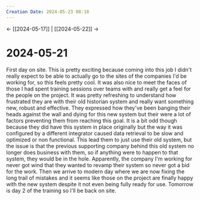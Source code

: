 ```yaml
---
Creation Date: 2024-05-23 08:18
---
```


<- [[2024-05-17]] | [[2024-05-22]]  ->

# 2024-05-21
First day on site.  This is pretty exciting because coming into this job I didn't really expect to be able to actually go to the sites of the companies I'd be working for, so this feels pretty cool. It was also nice to meet the faces of those I had spent training sessions over teams with and really get a feel for the people on the project. It was pretty refreshing to understand how frustrated they are with their old historian system and really want something new, robust and effective. They expressed how they've been banging their heads against the wall and dying for this new system but their were a lot of factors preventing them from reaching this goal. It is a bit odd though because they did have this system in place originally but the way it was configured by a different integrator caused data retrieval to be slow and optimized or non functional. This lead them to just use their old system, but the issue is that the previous supporting company behind this old system no longer does business with them, so if anything were to happen to that system, they would be in the hole. Apparently, the company I'm working for never got wind that they wanted to revamp their system so never got a bid for the work. Then we arrive to modern day where we are now fixing the long trail of mistakes and it seems like those on the project are finally happy with the new system despite it not even being fully ready for use. Tomorrow is day 2 of the training so I'll be back on site.